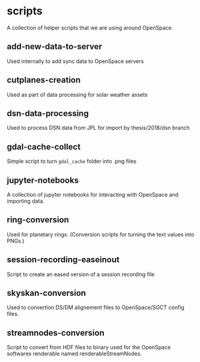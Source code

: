 # scripts
A collection of helper scripts that we are using around OpenSpace.  

## add-new-data-to-server
Used internally to add sync data to OpenSpace servers

## cutplanes-creation
Used as part of data processing for solar weather assets

## dsn-data-processing
Used to process DSN data from JPL for import by thesis/2018/dsn branch

## gdal-cache-collect
Simple script to turn `gdal_cache` folder into .png files

## jupyter-notebooks
A collection of jupyter notebooks for interacting with OpenSpace and importing data.

## ring-conversion
Used for planetary rings. (Conversion scripts for turning the text values into PNGs.)

## session-recording-easeinout
Script to create an eased version of a session recording file

## skyskan-conversion
Used to convertion DS/DM alignement files to OpenSpace/SGCT config files.

## streamnodes-conversion
Script to convert from HDF files to binary used for the OpenSpace softwares renderable named renderableStreamNodes.
